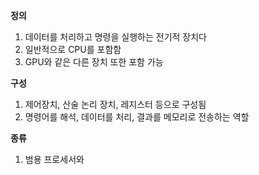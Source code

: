**정의**
1. 데이터를 처리하고 명령을 실행하는 전기적 장치다
2. 일반적으로 CPU를 포함함
3. GPU와 같은 다른 장치 또한 포함 가능

**구성**
1. 제어장치, 산술 논리 장치, 레지스터 등으로 구성됨
2. 명령어를 해석, 데이터를 처리, 결과를 메모리로 전송하는 역할

**종류** 
1. 범용 프로세서와 
